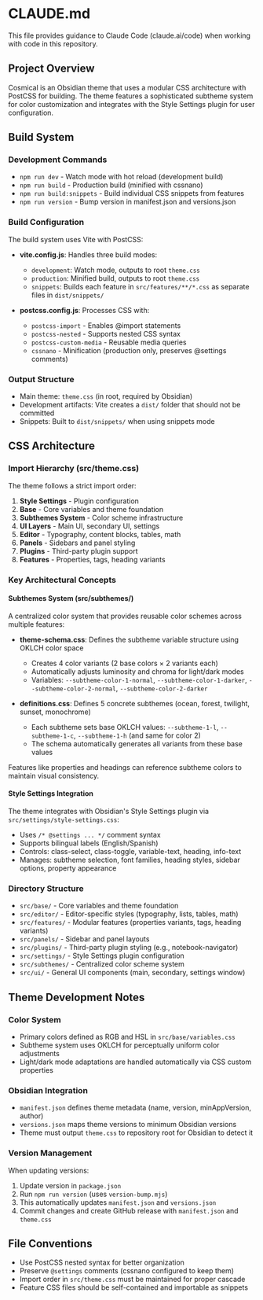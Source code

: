 # CLAUDE.md

This file provides guidance to Claude Code (claude.ai/code) when working with code in this repository.

## Project Overview

Cosmical is an Obsidian theme that uses a modular CSS architecture with PostCSS for building. The theme features a sophisticated subtheme system for color customization and integrates with the Style Settings plugin for user configuration.

## Build System

### Development Commands

- `npm run dev` - Watch mode with hot reload (development build)
- `npm run build` - Production build (minified with cssnano)
- `npm run build:snippets` - Build individual CSS snippets from features
- `npm run version` - Bump version in manifest.json and versions.json

### Build Configuration

The build system uses Vite with PostCSS:

- **vite.config.js**: Handles three build modes:
  - `development`: Watch mode, outputs to root `theme.css`
  - `production`: Minified build, outputs to root `theme.css`
  - `snippets`: Builds each feature in `src/features/**/*.css` as separate files in `dist/snippets/`

- **postcss.config.js**: Processes CSS with:
  - `postcss-import` - Enables @import statements
  - `postcss-nested` - Supports nested CSS syntax
  - `postcss-custom-media` - Reusable media queries
  - `cssnano` - Minification (production only, preserves @settings comments)

### Output Structure

- Main theme: `theme.css` (in root, required by Obsidian)
- Development artifacts: Vite creates a `dist/` folder that should not be committed
- Snippets: Built to `dist/snippets/` when using snippets mode

## CSS Architecture

### Import Hierarchy (src/theme.css)

The theme follows a strict import order:

1. **Style Settings** - Plugin configuration
2. **Base** - Core variables and theme foundation
3. **Subthemes System** - Color scheme infrastructure
4. **UI Layers** - Main UI, secondary UI, settings
5. **Editor** - Typography, content blocks, tables, math
6. **Panels** - Sidebars and panel styling
7. **Plugins** - Third-party plugin support
8. **Features** - Properties, tags, heading variants

### Key Architectural Concepts

#### Subthemes System (src/subthemes/)

A centralized color system that provides reusable color schemes across multiple features:

- **theme-schema.css**: Defines the subtheme variable structure using OKLCH color space
  - Creates 4 color variants (2 base colors × 2 variants each)
  - Automatically adjusts luminosity and chroma for light/dark modes
  - Variables: `--subtheme-color-1-normal`, `--subtheme-color-1-darker`, `--subtheme-color-2-normal`, `--subtheme-color-2-darker`

- **definitions.css**: Defines 5 concrete subthemes (ocean, forest, twilight, sunset, monochrome)
  - Each subtheme sets base OKLCH values: `--subtheme-1-l`, `--subtheme-1-c`, `--subtheme-1-h` (and same for color 2)
  - The schema automatically generates all variants from these base values

Features like properties and headings can reference subtheme colors to maintain visual consistency.

#### Style Settings Integration

The theme integrates with Obsidian's Style Settings plugin via `src/settings/style-settings.css`:

- Uses `/* @settings ... */` comment syntax
- Supports bilingual labels (English/Spanish)
- Controls: class-select, class-toggle, variable-text, heading, info-text
- Manages: subtheme selection, font families, heading styles, sidebar options, property appearance

### Directory Structure

- `src/base/` - Core variables and theme foundation
- `src/editor/` - Editor-specific styles (typography, lists, tables, math)
- `src/features/` - Modular features (properties variants, tags, heading variants)
- `src/panels/` - Sidebar and panel layouts
- `src/plugins/` - Third-party plugin styling (e.g., notebook-navigator)
- `src/settings/` - Style Settings plugin configuration
- `src/subthemes/` - Centralized color scheme system
- `src/ui/` - General UI components (main, secondary, settings window)

## Theme Development Notes

### Color System

- Primary colors defined as RGB and HSL in `src/base/variables.css`
- Subtheme system uses OKLCH for perceptually uniform color adjustments
- Light/dark mode adaptations are handled automatically via CSS custom properties

### Obsidian Integration

- `manifest.json` defines theme metadata (name, version, minAppVersion, author)
- `versions.json` maps theme versions to minimum Obsidian versions
- Theme must output `theme.css` to repository root for Obsidian to detect it

### Version Management

When updating versions:
1. Update version in `package.json`
2. Run `npm run version` (uses `version-bump.mjs`)
3. This automatically updates `manifest.json` and `versions.json`
4. Commit changes and create GitHub release with `manifest.json` and `theme.css`

## File Conventions

- Use PostCSS nested syntax for better organization
- Preserve `@settings` comments (cssnano configured to keep them)
- Import order in `src/theme.css` must be maintained for proper cascade
- Feature CSS files should be self-contained and importable as snippets
